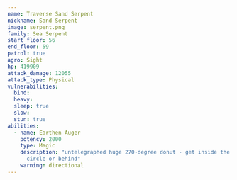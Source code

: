 ```yaml
---
name: Traverse Sand Serpent
nickname: Sand Serpent
image: serpent.png
family: Sea Serpent
start_floor: 56
end_floor: 59
patrol: true
agro: Sight
hp: 419909
attack_damage: 12055
attack_type: Physical
vulnerabilities:
  bind: 
  heavy: 
  sleep: true
  slow: 
  stun: true
abilities:
  - name: Earthen Auger
    potency: 2000
    type: Magic
    description: "untelegraphed huge 270-degree donut - get inside the target
      circle or behind"
    warning: directional
---
```

